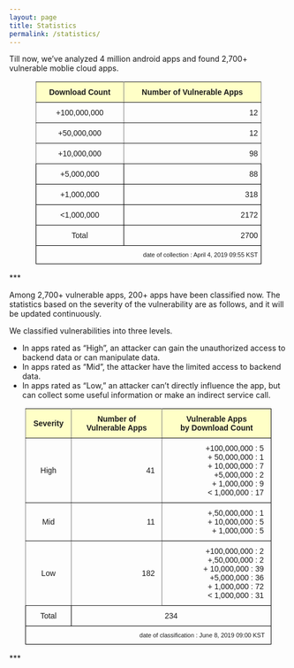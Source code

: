 ```yaml
---
layout: page
title: Statistics
permalink: /statistics/
---
```


Till now, we’ve analyzed 4 million android apps and found 2,700+ vulnerable moblie cloud apps.

<style type="text/css">
.tg  {border-collapse:collapse;border-spacing:0;}
.tg td{font-family:Arial, sans-serif;font-size:14px;padding:10px 5px;border-style:solid;border-width:1px;overflow:hidden;word-break:normal;border-color:black;}
.tg th{font-family:Arial, sans-serif;font-size:14px;font-weight:normal;padding:10px 5px;border-style:solid;border-width:1px;overflow:hidden;word-break:normal;border-color:black;}
.tg .tg-baqh{text-align:center;vertical-align:top}
.tg .tg-c3ow{border-color:inherit;text-align:center;vertical-align:top}
.tg .tg-lqy6{text-align:right;vertical-align:top}
.tg .tg-py60{font-weight:bold;background-color:#ffffc7;border-color:inherit;text-align:center;vertical-align:top}
.tg .tg-dvpl{border-color:inherit;text-align:right;vertical-align:top}
</style>
<table class="tg" style="undefined;table-layout: fixed; width: 409px; margin-left: auto; margin-right: auto">
<colgroup>
<col style="width: 160px">
<col style="width: 250px">
</colgroup>
  <tr>
    <th class="tg-py60">Download Count</th>
    <th class="tg-py60">Number of Vulnerable Apps</th>
  </tr>
  <tr>
    <td class="tg-c3ow">+100,000,000</td>
    <td class="tg-dvpl">12</td>
  </tr>
  <tr>
    <td class="tg-c3ow">+50,000,000</td>
    <td class="tg-dvpl">12</td>
  </tr>
  <tr>
    <td class="tg-c3ow">+10,000,000</td>
    <td class="tg-dvpl">98</td>
  </tr>
  <tr>
    <td class="tg-baqh">+5,000,000</td>
    <td class="tg-lqy6">88</td>
  </tr>
  <tr>
    <td class="tg-baqh">+1,000,000</td>
    <td class="tg-lqy6">318</td>
  </tr>
  <tr>
    <td class="tg-baqh">&lt;1,000,000</td>
    <td class="tg-lqy6">2172</td>
  </tr>
  <tr>
  <td class="tg-baqh">Total</td>
  <td class="tg-lqy6">2700</td>
</tr>
<tr>
  <td class="tg-z6qf" style="text-align:right;" colspan="2">date of collection : April 4, 2019 09:55 KST</td>
</tr>
</table>
***

Among 2,700+ vulnerable apps, 200+ apps have been classified now. The statistics based on the severity of the vulnerability are as follows, and it will be updated continuously.

We classified vulnerabilities into three levels.
- In apps rated as “High”, an attacker can gain the unauthorized access to backend data or can manipulate data.
- In apps rated as “Mid”, the attacker have the limited access to backend data.
- In apps rated as “Low,” an attacker can’t directly influence the app, but can collect some useful information or make an indirect service call.


<style type="text/css">
.tg  {border-collapse:collapse;border-spacing:0;}
.tg td{font-family:Arial, sans-serif;font-size:14px;padding:10px 5px;border-style:solid;border-width:1px;overflow:hidden;word-break:normal;border-color:black;}
.tg th{font-family:Arial, sans-serif;font-size:14px;font-weight:normal;padding:10px 5px;border-style:solid;border-width:1px;overflow:hidden;word-break:normal;border-color:black;}
.tg .tg-0ord{text-align:right}
.tg .tg-s6z2{text-align:center}
.tg .tg-d37j{font-weight:bold;background-color:#ffffc7;border-color:inherit;text-align:center}
.tg .tg-z6qf{font-size:11px;text-align:right;vertical-align:top}
.tg .tg-uys7{border-color:inherit;text-align:center}
.tg .tg-uqai{font-weight:bold;background-color:#ffffc7;text-align:center}
.tg .tg-quj4{border-color:inherit;text-align:right}
</style>
<table class="tg" style="undefined;table-layout: fixed; width: 446px; margin-left: auto; margin-right: auto">
<colgroup>
<col style="width: 83px">
<col style="width: 165px">
<col style="width: 198px">
</colgroup>
  <tr>
    <th class="tg-d37j">Severity</th>
    <th class="tg-d37j">Number of <br>Vulnerable Apps</th>
    <th class="tg-uqai">Vulnerable Apps <br>by Download Count<br></th>
  </tr>
  <tr>
    <td class="tg-uys7">High</td>
    <td class="tg-quj4">41&nbsp;&nbsp;</td>
    <td class="tg-0ord">+100,000,000 : 5&nbsp;&nbsp;<br>+  50,000,000 : 1&nbsp;&nbsp;<br>+ 10,000,000 : 7&nbsp;&nbsp;<br>+5,000,000 : 2&nbsp;&nbsp;<br>+ 1,000,000 : 9&nbsp;&nbsp;<br>&lt; 1,000,000 : 17&nbsp;&nbsp;</td>
  </tr>
  <tr>
    <td class="tg-uys7">Mid</td>
    <td class="tg-quj4">11&nbsp;&nbsp;</td>
    <td class="tg-0ord">+,50,000,000 : 1&nbsp;&nbsp;<br>+ 10,000,000 : 5&nbsp;&nbsp;<br>+ 1,000,000 : 5&nbsp;&nbsp;</td>
  </tr>
  <tr>
    <td class="tg-uys7">Low</td>
    <td class="tg-quj4">182&nbsp;&nbsp;</td>
    <td class="tg-0ord">+100,000,000 : 2&nbsp;&nbsp;<br>+,50,000,000 : 2&nbsp;&nbsp;<br>+ 10,000,000 : 39&nbsp;&nbsp;<br>+5,000,000 : 36&nbsp;&nbsp;<br>+ 1,000,000 : 72&nbsp;&nbsp;<br>&lt; 1,000,000 : 31&nbsp;&nbsp;<br></td>
  </tr>
  <tr>
    <td class="tg-s6z2">Total</td>
    <td class="tg-s6z2" colspan="2">234</td>
  </tr>
  <tr>
    <td class="tg-z6qf" colspan="3">date of classification : June 8, 2019 09:00 KST&nbsp;&nbsp;</td>
  </tr>
</table>
***


